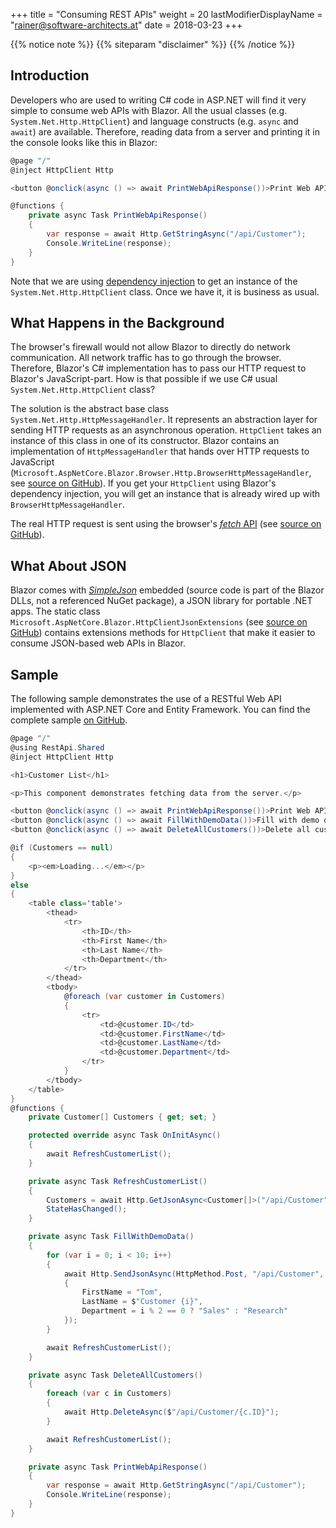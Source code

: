 +++
title = "Consuming REST APIs"
weight = 20
lastModifierDisplayName = "rainer@software-architects.at"
date = 2018-03-23
+++

{{% notice note %}}
{{% siteparam "disclaimer" %}}
{{% /notice %}}

## Introduction

Developers who are used to writing C# code in ASP.NET will find it very simple to consume web APIs with Blazor. All the usual classes (e.g. `System.Net.Http.HttpClient`) and language constructs (e.g. `async` and `await`) are available. Therefore, reading data from a server and printing it in the console looks like this in Blazor:

```cs
@page "/"
@inject HttpClient Http

<button @onclick(async () => await PrintWebApiResponse())>Print Web API Response</button>

@functions {
    private async Task PrintWebApiResponse()
    {
        var response = await Http.GetStringAsync("/api/Customer");
        Console.WriteLine(response);
    }
}
```

Note that we are using [dependency injection](dependency-injection) to get an instance of the `System.Net.Http.HttpClient` class. Once we have it, it is business as usual.

## What Happens in the Background

The browser's firewall would not allow Blazor to directly do network communication. All network traffic has to go through the browser. Therefore, Blazor's C# implementation has to pass our HTTP request to Blazor's JavaScript-part. How is that possible if we use C# usual `System.Net.Http.HttpClient` class?

The solution is the abstract base class `System.Net.Http.HttpMessageHandler`. It represents an abstraction layer for sending HTTP requests as an asynchronous operation. `HttpClient` takes an instance of this class in one of its constructor. Blazor contains an implementation of `HttpMessageHandler` that hands over HTTP requests to JavaScript (`Microsoft.AspNetCore.Blazor.Browser.Http.BrowserHttpMessageHandler`, see [source on GitHub](https://github.com/aspnet/Blazor/blob/release/0.1.0/src/Microsoft.AspNetCore.Blazor.Browser/Http/BrowserHttpMessageHandler.cs)). If you get your `HttpClient` using Blazor's dependency injection, you will get an instance that is already wired up with `BrowserHttpMessageHandler`.

The real HTTP request is sent using the browser's [*fetch* API](https://developer.mozilla.org/en-US/docs/Web/API/WindowOrWorkerGlobalScope/fetch) (see [source on GitHub](https://github.com/aspnet/Blazor/blob/release/0.1.0/src/Microsoft.AspNetCore.Blazor.Browser.JS/src/Services/Http.ts)).

## What About JSON

Blazor comes with [*SimpleJson*](https://github.com/facebook-csharp-sdk/simple-json) embedded (source code is part of the Blazor DLLs, not a referenced NuGet package), a JSON library for portable .NET apps. The static class `Microsoft.AspNetCore.Blazor.HttpClientJsonExtensions` (see [source on GitHub](https://github.com/aspnet/Blazor/blob/release/0.1.0/src/Microsoft.AspNetCore.Blazor/Json/HttpClientJsonExtensions.cs)) contains extensions methods for `HttpClient` that make it easier to consume JSON-based web APIs in Blazor.

## Sample

The following sample demonstrates the use of a RESTful Web API implemented with ASP.NET Core and Entity Framework. You can find the complete sample [on GitHub](https://github.com/software-architects/learn-blazor/tree/master/samples/RestApi).

```cs
@page "/"
@using RestApi.Shared
@inject HttpClient Http

<h1>Customer List</h1>

<p>This component demonstrates fetching data from the server.</p>

<button @onclick(async () => await PrintWebApiResponse())>Print Web API Response</button>
<button @onclick(async () => await FillWithDemoData())>Fill with demo data</button>
<button @onclick(async () => await DeleteAllCustomers())>Delete all customers</button>

@if (Customers == null)
{
    <p><em>Loading...</em></p>
}
else
{
    <table class='table'>
        <thead>
            <tr>
                <th>ID</th>
                <th>First Name</th>
                <th>Last Name</th>
                <th>Department</th>
            </tr>
        </thead>
        <tbody>
            @foreach (var customer in Customers)
            {
                <tr>
                    <td>@customer.ID</td>
                    <td>@customer.FirstName</td>
                    <td>@customer.LastName</td>
                    <td>@customer.Department</td>
                </tr>
            }
        </tbody>
    </table>
}
@functions {
    private Customer[] Customers { get; set; }

    protected override async Task OnInitAsync()
    {
        await RefreshCustomerList();
    }

    private async Task RefreshCustomerList()
    {
        Customers = await Http.GetJsonAsync<Customer[]>("/api/Customer");
        StateHasChanged();
    }

    private async Task FillWithDemoData()
    {
        for (var i = 0; i < 10; i++)
        {
            await Http.SendJsonAsync(HttpMethod.Post, "/api/Customer", new Customer
            {
                FirstName = "Tom",
                LastName = $"Customer {i}",
                Department = i % 2 == 0 ? "Sales" : "Research"
            });
        }

        await RefreshCustomerList();
    }

    private async Task DeleteAllCustomers()
    {
        foreach (var c in Customers)
        {
            await Http.DeleteAsync($"/api/Customer/{c.ID}");
        }

        await RefreshCustomerList();
    }

    private async Task PrintWebApiResponse()
    {
        var response = await Http.GetStringAsync("/api/Customer");
        Console.WriteLine(response);
    }
}
```
